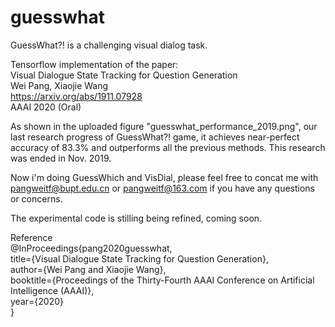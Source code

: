 # guesswhat
GuessWhat?! is a challenging visual dialog task.

Tensorflow implementation of the paper:<br>
Visual Dialogue State Tracking for Question Generation<br>
Wei Pang, Xiaojie Wang<br>
https://arxiv.org/abs/1911.07928<br>
AAAI 2020 (Oral)<br>


As shown in the uploaded figure "guesswhat_performance_2019.png", our last research progress of GuessWhat?! game, it achieves near-perfect accuracy of 83.3% and outperforms all the previous methods. This research was ended in Nov. 2019.

Now i'm doing GuessWhich and VisDial, please feel free to concat me with pangweitf@bupt.edu.cn or pangweitf@163.com if you have any questions or concerns.

The experimental code is stilling being refined, coming soon.

Reference<br>
@InProceedings{pang2020guesswhat,<br>
  title={Visual Dialogue State Tracking for Question Generation},<br>
  author={Wei Pang and Xiaojie Wang},<br>
  booktitle={Proceedings of the Thirty-Fourth AAAI Conference on Artificial Intelligence (AAAI)},<br>
  year={2020}<br>
}<br>
